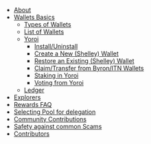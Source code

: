 - [About](index.md)
- [Wallets Basics](wallets.md)
  - [Types of Wallets](Wallets/types.md)
  - [List of Wallets](Wallets/list.md)
  - [Yoroi](Wallets/Yoroi/yoroi.md)
    - [Install/Uninstall](Wallets/Yoroi/yoroi.md#install)
    - [Create a New (Shelley) Wallet](Wallets/Yoroi/create.md)
    - [Restore an Existing (Shelley) Wallet](Wallets/Yoroi/restore.md)
    - [Claim/Transfer from Byron/ITN Wallets](Wallets/Yoroi/transfer.md)
    - [Staking in Yoroi](Wallets/Yoroi/staking.md)
    - [Voting from Yoroi](Wallets/Yoroi/voting.md)
  - [Ledger](ledger.md)
- [Explorers](explorers.md)
- [Rewards FAQ](rewards.md)
- [Selecting Pool for delegation](select-pool-to-delegate.md)
- [Community Contributions](community-contrib.md)
- [Safety against common Scams](no-to-scam.md)
- [Contributors](Contributors.md)

<!--details>
<summary>To - Do </summary>
> - [Not Started yet](index.md)
  - [Wallets](wallets.md)
    - [Daedalus](Wallets/daedalus.md)
      - [Versions and Platforms](Wallets/Daedalus/versions.md)
      - [How to Install/Upgrade](Wallets/Daedalus/install.md)
      - [Create a new Wallet](Wallets/Daedalus/create.md)
      - [Restore an existing Wallet](Wallets/Daedalus/restore.md)
      - [Delegating to a pool](Wallets/Daedalus/delegate.md)
      - [Upgrading Daedalus wallet](Wallets/Daedalus/upgrade.md)
      - [Queries/Known Issues](Wallets/Daedalus/issues.md)
        - [Access Denied during install](Wallets/Daedalus/issues.md)
        - [An error occurred while sending funds](Wallets/Daedalus/issues.md)
        - [Cardano Node Crashed upon launch](Wallets/Daedalus/issues.md)
        - [CPU Utilisation too high](Wallets/Daedalus/issues.md)
    - [Yoroi](Wallets/yoroi.md)
      - [Integration with Ledger](Wallets/Yoroi/ledger.md)
      - [Queries/Known Issues](Wallets/Yoroi/FAQ.md)
        - [Ledger connection stuck on "waiting for Commands.."](Wallets/Yoroi/FAQ.md#issues)
        - [Balance is incorrect in Yoroi interface](Wallets/Yoroi/FAQ.md#resync)
        - [Emergency Workarounds](Wallets/Yoroi/FAQ.md#workarounds)
  - [Appendix](index.md)
</details-->
